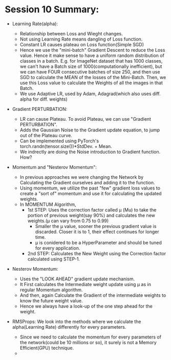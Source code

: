 # Session 10 Summary:
* Learning Rate(alpha):
	- Relationship between Loss and Wieght changes.
	- Not using Learning Rate means dangling of Loss function.
	- Constant LR causes plateau on Loss function(Simple SGD)
	- Hence we use the "mini-batch" Gradient Descent to reduce the Loss value. Hence it make sense to have a uniform random distribution of classes in a batch.
		E.g. for ImageNet dataset that has 1000 classes, we can't have a Batch size of 1000(computationally inefficient), but we can have FOUR consecutive batches of size 250, and then use SGD to calculate the MEAN of the losses of the Mini-Batch. Then, we use this Loss value to calculate the Weights of all the images in that Batch.
	- We use Adaptive LR, used by Adam, Adagrad(which also uses diff. alpha for diff. weights)

* Gradient PERTURBATION:
	- LR can cause Plateau. To avoid Plateau, we can use "Gradient PERTURBATION".
	- Adds the Gaussian Noise to the Gradient update equation, to jump out of the Plateau curve.
	- Can be implemented using PyTorch's torch.randn(tensor.size())*StdDev. + Mean.
	- We indrectly are doing the Noise introduction to Gradient function. How?

* Momentum and "Nesterov Momentum":
	- In previous approaches we were changing the Network by Calculating the Gradient ourselves and adding it to the function.
	- Using momentum, we utilize the past "few" gradient loss values to create a "sort of" momentum and use it for calculating the updated weights.
	- In MOMENTUM Algorithm, 
		* 1st STEP: Uses the correction factor called μ (Mu) to take the portion of previous weight(say 90%) and calculates the new weights.(μ can vary from 0.75 to 0.99)
			- Smaller the μ value, sooner the previous gradient value is discarded. Closer it is to 1, their effect continues for longer time.
			- μ is conidered to be a HyperParameter and should be tuned for every application.
		* 2nd STEP: Calculates the New Weight using the Correction factor calculated using STEP-1.

* Nesterov Momentum:
	- Uses the "LOOK AHEAD" gradient update mechanism.
	- It First calculates the Intermediate weight update using μ as in regular Momentum algorithm.
	- And then, again Calculate the Gradient of the intermediate weights to know the future weight value.
	- Hence we always have a look-up of the one step ahead for the weight.

* RMSProps: We look into the methods where we calculate the alpha(Learning Rate) differently for every parameters.
	- Since we need to calculate the momentum for every parameters of the network(could be 10 millions or so), it surely is not a Memory Efficient(GPU) technique.
	- 
